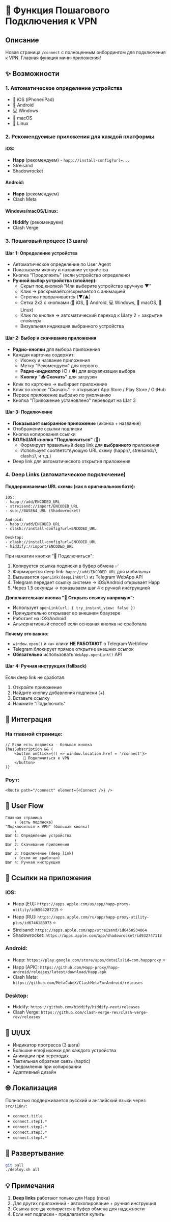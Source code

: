# 🚀 Функция Пошагового Подключения к VPN

## Описание

Новая страница `/connect` с полноценным онбордингом для подключения к VPN. Главная функция мини-приложения!

## ✨ Возможности

### 1. **Автоматическое определение устройства**
- 📱 iOS (iPhone/iPad)
- 🤖 Android
- 💻 Windows
- 🍎 macOS
- 🐧 Linux

### 2. **Рекомендуемые приложения для каждой платформы**

#### iOS:
- **Happ** (рекомендуем) - `happ://install-config?url=...`
- Streisand
- Shadowrocket

#### Android:
- **Happ** (рекомендуем)
- Clash Meta

#### Windows/macOS/Linux:
- **Hiddify** (рекомендуем)
- Clash Verge

### 3. **Пошаговый процесс** (3 шага)

#### Шаг 1: Определение устройства
- Автоматическое определение по User Agent
- Показываем иконку и название устройства
- Кнопка "Продолжить" (если устройство определено)
- **Ручной выбор устройства (спойлер):**
  - Скрыт под кнопкой "Или выберите устройство вручную ▼"
  - Клик → раскрывается/скрывается с анимацией
  - Стрелка поворачивается (▼/▲)
  - Сетка 2x3 с кнопками (📱 iOS, 🤖 Android, 💻 Windows, 🍎 macOS, 🐧 Linux)
  - Клик по кнопке → автоматический переход к Шагу 2 + закрытие спойлера
  - Визуальная индикация выбранного устройства

#### Шаг 2: Выбор и скачивание приложения
- **Радио-кнопки** для выбора приложения
- Каждая карточка содержит:
  - Иконку и название приложения
  - Метку "Рекомендуем" для первого
  - **Радио-индикатор** (○ / ●) для визуализации выбора
  - **Кнопку "📥 Скачать"** для загрузки
- Клик по карточке → выбирает приложение
- Клик по кнопке "Скачать" → открывает App Store / Play Store / GitHub
- Первое приложение выбрано по умолчанию
- Кнопка "Приложение установлено" переводит на Шаг 3

#### Шаг 3: Подключение
- **Показывает выбранное приложение** (иконка + название)
- Отображение ссылки подписки
- Кнопка копирования ссылки
- **БОЛЬШАЯ кнопка "Подключиться"** (🚀)
  - Формирует правильный deep link для **выбранного** приложения
  - Использует соответствующую URL схему (happ://, streisand://, clash://, и т.д.)
- Deep link для автоматического открытия приложения

### 4. **Deep Links (автоматическое подключение)**

#### Поддерживаемые URL схемы (как в оригинальном боте):
```
iOS:
- happ://add/ENCODED_URL
- streisand://import/ENCODED_URL  
- sub://BASE64_URL (Shadowrocket)

Android:
- happ://add/ENCODED_URL
- clash://install-config?url=ENCODED_URL

Desktop:
- clash://install-config?url=ENCODED_URL
- hiddify://import/ENCODED_URL
```

При нажатии кнопки "🚀 Подключиться":
1. Копируется ссылка подписки в буфер обмена ✅
2. Формируется deep link: `happ://add/ENCODED_URL` для мобильных
3. Вызывается `openLink(deepLinkUrl)` из Telegram WebApp API
4. Telegram передает ссылку системе → iOS/Android открывает Happ
5. Через 1.5 секунды → показываем шаг 4 с ручной инструкцией

**Дополнительная кнопка "🔗 Открыть ссылку напрямую":**
- Использует `openLink(url, { try_instant_view: false })`
- Принудительно открывает во внешнем браузере
- Работает на iOS/Android
- Альтернативный способ если основная кнопка не сработала

**Почему это важно:**
- `window.open()` и `<a>` клики **НЕ РАБОТАЮТ** в Telegram WebView
- Telegram блокирует прямое открытие внешних ссылок
- **Обязательно** использовать `WebApp.openLink()` API

#### Шаг 4: Ручная инструкция (fallback)
Если deep link не сработал:
1. Откройте приложение
2. Найдите кнопку добавления подписки (+)
3. Вставьте ссылку
4. Нажмите "Подключить"

## 🎯 Интеграция

### На главной странице:
```tsx
// Если есть подписка - большая кнопка
{hasSubscription && (
    <button onClick={() => window.location.href = '/connect'}>
        🚀 Подключиться к VPN
    </button>
)}
```

### Роут:
```tsx
<Route path="/connect" element={<Connect />} />
```

## 📱 User Flow

```
Главная страница
    ↓ (есть подписка)
"Подключиться к VPN" (большая кнопка)
    ↓
Шаг 1: Определение устройства
    ↓
Шаг 2: Скачивание приложения
    ↓
Шаг 3: Подключение (deep link)
    ↓ (если не сработал)
Шаг 4: Ручная инструкция
```

## 🔗 Ссылки на приложения

### iOS:
- Happ [EU]: `https://apps.apple.com/us/app/happ-proxy-utility/id6504287215` ⭐
- Happ [RU]: `https://apps.apple.com/ru/app/happ-proxy-utility-plus/id6746188973` ⭐
- Streisand: `https://apps.apple.com/app/streisand/id6450534064`
- Shadowrocket: `https://apps.apple.com/app/shadowrocket/id932747118`

### Android:
- Happ: `https://play.google.com/store/apps/details?id=com.happproxy` ⭐
- Happ [APK]: `https://github.com/Happ-proxy/happ-android/releases/latest/download/Happ.apk`
- Clash Meta: `https://github.com/MetaCubeX/ClashMetaForAndroid/releases`

### Desktop:
- Hiddify: `https://github.com/hiddify/hiddify-next/releases`
- Clash Verge: `https://github.com/clash-verge-rev/clash-verge-rev/releases`

## 🎨 UI/UX

- Индикатор прогресса (3 шага)
- Большие emoji иконки для каждого устройства
- Анимации при переходах
- Тактильная обратная связь (haptic)
- Уведомления при копировании
- Адаптивный дизайн

## 🌐 Локализация

Полностью поддерживается русский и английский языки через `src/i18n/`:
- `connect.title`
- `connect.step1.*`
- `connect.step2.*`
- `connect.step3.*`
- `connect.step4.*`

## 🚀 Развертывание

```bash
git pull
./deploy.sh all
```

## 💡 Примечания

1. **Deep links** работают только для Happ (пока)
2. Для других приложений - автокопирование + ручная инструкция
3. Ссылка всегда копируется в буфер обмена для надежности
4. Если нет подписки - предлагается купить

